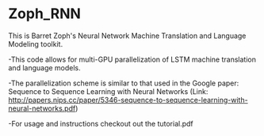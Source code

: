# Zoph_RNN
This is Barret Zoph's Neural Network Machine Translation and Language Modeling toolkit.

-This code allows for multi-GPU parallelization of LSTM machine translation and language models. 

-The parallelization scheme is similar to that used in the Google paper: Sequence to Sequence Learning with Neural Networks (Link: http://papers.nips.cc/paper/5346-sequence-to-sequence-learning-with-neural-networks.pdf)


-For usage and instructions checkout out the tutorial.pdf

